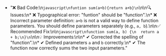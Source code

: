 - "❌ Bad Code:\n```javascript\nfuntion sum(a+b){return a+b}\n```\n\n🔍 Issues:\n*   ❌ Typographical error: \"funtion\" should be \"function\".\n*   ❌ Incorrect parameter definition: `a+b` is not a valid way to define function parameters. You should define parameters separately (e.g., `a, b`).\n\n✅ Recommended Fix:\n\n```javascript\nfunction sum(a, b) {\n  return a + b;\n}\n```\n\n💡 Improvements:\n\n*   ✔ Corrected the spelling of \"function\".\n*   ✔ Defined parameters `a` and `b` correctly.\n*   ✔ The function now correctly sums the two input parameters."